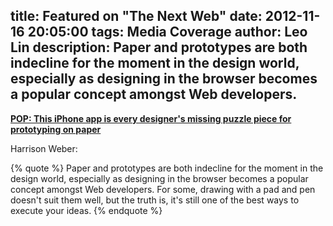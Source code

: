 title: Featured on "The Next Web"
date: 2012-11-16 20:05:00
tags: Media Coverage
author: Leo Lin
description: Paper and prototypes are both indecline for the moment in the design world, especially as designing in the browser becomes a popular concept amongst Web developers.
---

**[POP: This iPhone app is every designer's missing puzzle piece for prototyping on paper](http://thenextweb.com/apps/2012/11/17/pop-this-iphone-app-is-every-designers-missing-puzzle-piece-for-prototyping-on-paper/)**

Harrison Weber:

{% quote %}
Paper and prototypes are both indecline for the moment in the design world, especially as designing in the browser becomes a popular concept amongst Web developers. For some, drawing with a pad and pen doesn't suit them well, but the truth is, it's still one of the best ways to execute your ideas.
{% endquote %}

